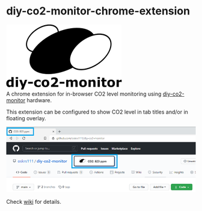 # diy-co2-monitor-chrome-extension

![Logo](/images/logo.png) \
A chrome extension for in-browser CO2 level monitoring using [diy-co2-monitor](https://github.com/oskrs111/diy-co2-monitor) hardware.

This extension can be configured to show CO2 level in tab titles and/or in floating overlay.

![detail](/images/browser-detail.PNG)

Check [wiki](https://github.com/oskrs111/diy-co2-monitor/wiki/Chrome-Extension) for details.
